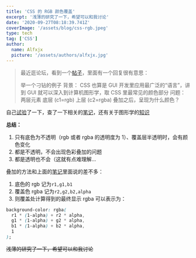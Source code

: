```yaml
---
title: 'CSS 的 RGB 颜色覆盖'
excerpt: '浅薄的研究了一下，希望可以和我讨论'
date: '2020-09-27T08:18:39.741Z'
coverImage: '/assets/blog/css-rgb.jpeg'
type: tech
tag: ['CSS']
author:
  name: Alfxjx
  picture: '/assets/authors/alfxjx.jpg'
---
```


> 最近逛论坛，看到一个[帖子](https://www.v2ex.com/t/653679#reply73)，里面有一个回复很有意思：
>
> 举一个刁钻的例子
> 背景：
> CSS 也算是 GUI 开发里应用最广泛的“语言”，讲到 GUI 就可以深入到计算机图形学，取 CSS 里最常见的颜色部分
> 问题：
> 两层元素 底层 (c1=rgb) 上层 (c2=rgba) 叠加之后，呈现为什么颜色？

自己[试验](https://codepen.io/alfxjx/pen/KKpevpQ)了一下，查了一下相关的[笔记](https://www.cnblogs.com/xiyanhuakai/p/20200102_1625.html)，还有关于图形学的[知识](https://www.jianshu.com/p/6d9a3f39bb53)

**总结：**

1. 只有底色为不透明（rgb 或者 rgba 的透明度为 1）、覆盖层半透明时，会有颜色变化
2. 都是不透明，不会出现色彩叠加的问题
3. 都是透明也不会（这就有点难理解...

叠加的方法和上面的[笔记](https://www.cnblogs.com/xiyanhuakai/p/20200102_1625.html)里面说的差不多：

1. 底色的 rgb 记为`r1,g1,b1`
2. 覆盖色 rgba 记为`r2,g2,b2,alpha`
3. 则覆盖处计算得到的最终显示 rgba 可以表示为：

```css
background-color: rgba(
  r1 * (1-alpha) + r2 * alpha,
  g1 * (1-alpha) + g2 * alpha,
  b1 * (1-alpha) + b2 * alpha,
  1
);
```

~~浅薄的研究了一下，希望可以和我讨论~~
